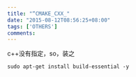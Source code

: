 ```yaml
---
title: "“CMAKE_CXX_"
date: "2015-08-12T08:56:25+08:00"
tags: ['OTHERS']
comments: 
---
```



c++没有指定，so，装之

`sudo apt-get install build-essential -y`